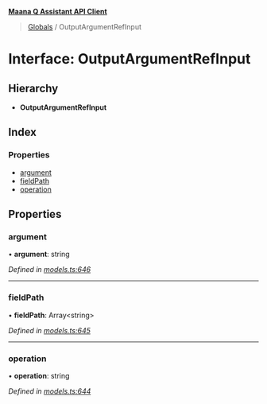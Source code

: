 **[Maana Q Assistant API Client](../README.md)**

> [Globals](../README.md) / OutputArgumentRefInput

# Interface: OutputArgumentRefInput

## Hierarchy

* **OutputArgumentRefInput**

## Index

### Properties

* [argument](outputargumentrefinput.md#argument)
* [fieldPath](outputargumentrefinput.md#fieldpath)
* [operation](outputargumentrefinput.md#operation)

## Properties

### argument

•  **argument**: string

*Defined in [models.ts:646](https://github.com/maana-io/q-assistant-client/blob/2b2b176/src/models.ts#L646)*

___

### fieldPath

•  **fieldPath**: Array\<string>

*Defined in [models.ts:645](https://github.com/maana-io/q-assistant-client/blob/2b2b176/src/models.ts#L645)*

___

### operation

•  **operation**: string

*Defined in [models.ts:644](https://github.com/maana-io/q-assistant-client/blob/2b2b176/src/models.ts#L644)*

